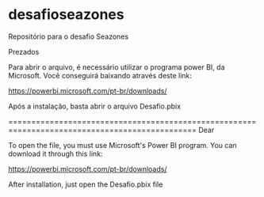 # desafioseazones
Repositório para o desafio Seazones

Prezados

Para abrir o arquivo, é necessário utilizar o programa power BI, da Microsoft. Você conseguirá baixando através deste link:

https://powerbi.microsoft.com/pt-br/downloads/

Após a instalação, basta abrir o arquivo Desafio.pbix

===============================================================================================
Dear

To open the file, you must use Microsoft's Power BI program. You can download it through this link:

https://powerbi.microsoft.com/pt-br/downloads/

After installation, just open the Desafio.pbix file
